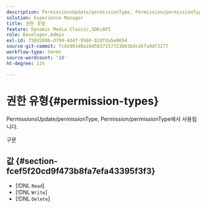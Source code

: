 ```yaml
---
description: PermissionsUpdate/permissionType, Permission/permissionType에서 사용됩니다.
solution: Experience Manager
title: 권한 유형
feature: Dynamic Media Classic,SDK/API
role: Developer,Admin
exl-id: f58d2606-d794-4d4f-9566-02dfda5e0654
source-git-commit: fcda99340a18d5037157723bb3bdca5fa9df3277
workflow-type: tm+mt
source-wordcount: '18'
ht-degree: 11%

---
```


# 권한 유형{#permission-types}

PermissionsUpdate/permissionType, Permission/permissionType에서 사용됩니다.

구문

## 값 {#section-fcef5f20cd9f473b8fa7efa43395f3f3}

* [!DNL `Read`]
* [!DNL `Write`]
* [!DNL `Delete`]
